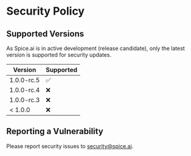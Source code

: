 # Security Policy

## Supported Versions

As Spice.ai is in active development (release candidate), only the latest version is supported for security updates.

| Version    | Supported          |
| ---------- | ------------------ |
| 1.0.0-rc.5 | :white_check_mark: |
| 1.0.0-rc.4 | :x:                |
| 1.0.0-rc.3 | :x:                |
| < 1.0.0    | :x:                |

## Reporting a Vulnerability

Please report security issues to [security@spice.ai](mailto:security@spice.ai).
